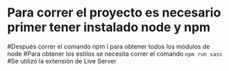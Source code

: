 # Para correr el proyecto es necesario primer tener instalado node y npm
#Después correr el comando npm i para obtener todos los módulos de node
#Para obtener los estilos se necesita correr el comando ```npm run sass```
#Se utilizó la extensión de Live Server
